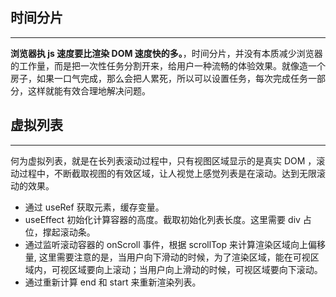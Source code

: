 ## 时间分片
---
**浏览器执 js 速度要比渲染 DOM 速度快的多。**，时间分片，并没有本质减少浏览器的工作量，而是把一次性任务分割开来，给用户一种流畅的体验效果。就像造一个房子，如果一口气完成，那么会把人累死，所以可以设置任务，每次完成任务一部分，这样就能有效合理地解决问题。


## 虚拟列表
---
何为虚拟列表，就是在长列表滚动过程中，只有视图区域显示的是真实 DOM ，滚动过程中，不断截取视图的有效区域，让人视觉上感觉列表是在滚动。达到无限滚动的效果。

-   通过 useRef 获取元素，缓存变量。
-   useEffect 初始化计算容器的高度。截取初始化列表长度。这里需要 div 占位，撑起滚动条。
-   通过监听滚动容器的 onScroll 事件，根据 scrollTop 来计算渲染区域向上偏移量, 这里需要注意的是，当用户向下滑动的时候，为了渲染区域，能在可视区域内，可视区域要向上滚动；当用户向上滑动的时候，可视区域要向下滚动。
-   通过重新计算 end 和 start 来重新渲染列表。



